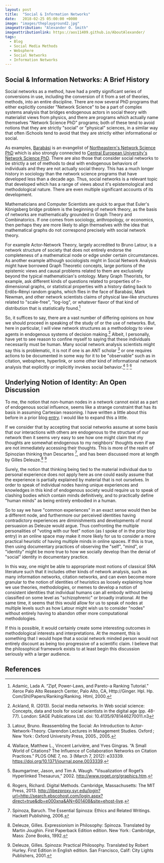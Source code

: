 ```yaml
---
layout: post
title:  "Social & Information Networks"
date:   2018-02-25 05:00:00 +0000
image: "images/theplayground2.jpg"
imageattribution: "Alexander O. Smith"
imageattributionlink: https://aos11409.github.io/AboutAlexander/
tags:
  - Blog
  - Social Media Methods
  - Websphere
  - Social Networks
  - Information Networks
---
```

## Social & Information Networks: A Brief History
Social networks as a method, have had a pretty significant series of conversions in use, including the conversion of it from a set of theories, methods, into an entire discipline. There are now several PhD programs that either explicitly consider "Network Science" to be a part of complex systems analysis that bridges endogenous actors in social theory with materialist views from physics, and there are programs which actually name themselves "Network Science PhD" programs; both of these tend to avoid notions that they are strictly "social" or "physical" sciences, in a similar way that often iSchools tend to avoid that they are strictly either informational or social.

As examples, [Barabási](http://barabasi.com) is an evangelist of [Northeastern's Network Science PhD](https://www.networkscienceinstitute.org/phd) which is also strongly connected to [Central European University's Network Science PhD](https://cns.ceu.edu/phd-program-network-science-ceu). There are also those that consider social networks to be strictly a set of methods to deal with endogenous behaviors of individuals and they are not actually social theory. This has a much longer history in sociology than the network science programs that have developed less than a decade ago. Thus, social networks is a relevant topic that developed which has a range of views about it's epistemological and methodological nature. There are even multiple significant accounts of its development.

Mathematicians and Computer Scientists are quick to argue that Euler's Königsberg bridge problem is the beginning of network theory, as the basis of networks are mathematically grounded in Graph Theory and Combinatorics. If one comes from sociology, anthropology, or economics, then perhaps they are more likely to align themselves with the idea that mathematical graphs do not correspond precisely with social network theory.

For example Actor-Network Theory, largely accredited to Bruno Latour, is a network structure of society that does not entirely endorse the completeness of a mathematical node or edge under certain circumstances. As another example although sociologists might in Social Network Analysis might have borrowed Graph Theoretic concepts, large portions of the epistemic views and causal problems related to them are exclusively beyond the typical mathematician's ontology. Many Graph Theorists, for example, ask different kinds of questions related to properties of n-dimensional graphs, or statistical properties with a history dating back to Erdős–Rényi random graphs, which flies in the face of Barabási, Mark Newman, and other network scientists claims of physical law-like structures related to "scale-free", "log-log", or whatever flavor of that kind of distribution that is statistically found.[^1]

So, it suffices to say, there are a vast number of differing opinions on how we should proceed in speaking of the study of or the use of networks. But, here in particular, I will view network structures as a methodology to view agents in endogenous systems of decision making.[^2] Albeit, I personally, have yet to see reason to confine myself to saying that these individuals necessarily must be human. Many social network analysis scientists might say this is problematic, it is not if one is an ANT scholar [^3] or one requires actions to be documented in some way for it to be "observable" such as in citation, websphere, hyperlink, or some other kind of informational network analysis that explicitly or implicitly invokes social behavior.[^4] [^5] [^6]

## Underlying Notion of Identity: An Open Discussion

To me, the notion that non-human nodes in a network cannot exist as a part of endogenous social influence, seems like a strange constraint that has its basis in assuming Cartesian reasoning. I have written a little about this before in a prior blog [entry](https://aos11409.github.io/BaymAndCommunity/). I would like to expand this a little.

If we consider that by accepting that social networks assume at some basis that our interactions with others are endogenous to the structure of our network then it seems very easy to see how one might claim that my thoughts are somewhat endogenous to my neighbors' thoughts even if we are not immediately accessing their thoughts. This is more of the realm of Spinozian thinking than Descartes [^7], and has been discussed more at length by Gilles Deleuze.[^8] [^9]

Surely, the notion that thinking being tied to the material individual due to personal experience does not apply here as one could easily assume that the experience is partially explained by material that is not ourselves. In order to speak of individual nodes having unique experiences and knowledges in this kind of endogenous society would require us to speak of clashing bodies which contain minds definitively, and to practically define "human minds" as being entirely embodied in a human.

So to say we have "common experiences" in an exact sense would then be a different node, and furthermore our perceived identities having contradictory experiences are diminishments and developments of moral persuasion as Deleuze would argue. Thus confronting the multiple personalities of "voting with our feet" notion (as I spoke of in the prior blog entry) in an online space may make it more likely for us to consider a more practical heuristic of having multiple minds in online spaces. If this is true, then using documentary practices of observing the "self", "mind", or "identity" might be more true to how we socially develop than the denial of "social" identity in documentary practice.

In this way, one might be able to appropriate most notions of classical SNA literature such that it includes other kinds of network analysis, such as many information networks, citation networks, and can even become more granular to the notion of identities of heuristics as loosely explaining how we use theories, methodologies, or memes to develop a notion of consistent identities that individual humans can all embody without being classified on some level as "schizophrenic" or broadly irrational. At the same time, it seems that this would allow for us to speak of nodes at multiple levels such as how Latour might wish us to consider "nodes" without entirely having to abandon other more computational methodologies.

If this is possible, it would certainly create some interesting outcomes in methodological interests and interpretations. At the moment, this is something that I would hope that a social network minded person would not entirely discount as being too progressive of a scientific claim. I believe that the philosophical framework exists to at least begin this discussion seriously with a larger audience.

## References

[^1]: Adamic, Lada A. “Zipf, Power-Laws, and Pareto-a Ranking Tutorial.” Xerox Palo Alto Research Center, Palo Alto, CA, Http://Ginger. Hpl. Hp. Com/Shl/Papers/Ranking/Ranking. Html, 2000.

[^2]: Ackland, R. (2013). Social media networks. In Web social science: Concepts, data and tools for social scientists in the digital age (pp. 48-77). London: SAGE Publications Ltd. doi: 10.4135/9781446270011.n3

[^3]: Latour, Bruno. Reassembling the Social: An Introduction to Actor-Network-Theory. Clarendon Lectures in Management Studies. Oxford ; New York : Oxford University Press, 2005., 2005.

[^4]: Wallace, Matthew L., Vincent Larivière, and Yves Gingras. “A Small World of Citations? The Influence of Collaboration Networks on Citation Practices.” PLOS ONE 7, no. 3 (March 7, 2012): e33339. https://doi.org/10.1371/journal.pone.0033339.

[^5]: Baumgartner, Jason, and Tim A. Waugh. “Visualization of Roget’s Hyperlinked Thesaurus,” 2002. http://www.roget.org/graphics.htm.

[^6]: Rogers, Richard. Digital Methods. Cambridge, Massachusetts: The MIT Press, 2013. http://libezproxy.syr.edu/login?url=http://search.ebscohost.com/login.aspx?direct=true&db=e000xna&AN=601408&site=ehost-live.

[^7]: Spinoza, Baruch. The Essential Spinoza: Ethics and Related Writings. Hackett Publishing, 2006.

[^8]: Deleuze, Gilles. Expressionism in Philosophy: Spinoza. Translated by Martin Joughin. First Paperback Edition edition. New York : Cambridge, Mass: Zone Books, 1992.

[^9]: Deleuze, Gilles. Spinoza: Practical Philosophy. Translated by Robert Hurley. First Edition in English edition. San Francisco, Calif: City Lights Publishers, 2001.
